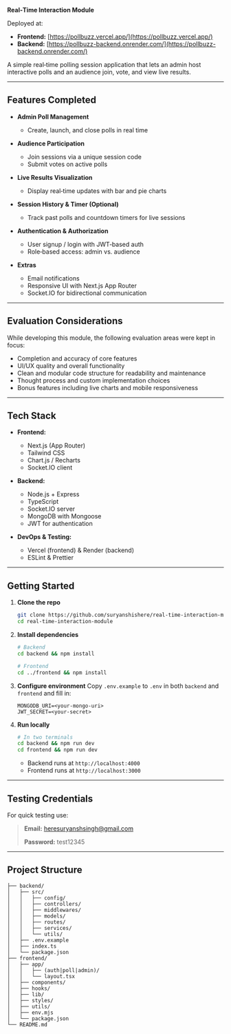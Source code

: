 **Real‑Time Interaction Module**

Deployed at:

* **Frontend:** [https://pollbuzz.vercel.app/](https://pollbuzz.vercel.app/)
* **Backend:** [https://pollbuzz-backend.onrender.com/](https://pollbuzz-backend.onrender.com/)

A simple real‑time polling session application that lets an admin host interactive polls and an audience join, vote, and view live results.

---

## Features Completed

* **Admin Poll Management**

  * Create, launch, and close polls in real time
* **Audience Participation**

  * Join sessions via a unique session code
  * Submit votes on active polls
* **Live Results Visualization**

  * Display real‑time updates with bar and pie charts
* **Session History & Timer (Optional)**

  * Track past polls and countdown timers for live sessions
* **Authentication & Authorization**

  * User signup / login with JWT‑based auth
  * Role‑based access: admin vs. audience
* **Extras**

  * Email notifications
  * Responsive UI with Next.js App Router
  * Socket.IO for bidirectional communication

---

## Evaluation Considerations

While developing this module, the following evaluation areas were kept in focus:

* Completion and accuracy of core features
* UI/UX quality and overall functionality
* Clean and modular code structure for readability and maintenance
* Thought process and custom implementation choices
* Bonus features including live charts and mobile responsiveness

---

## Tech Stack

* **Frontend:**

  * Next.js (App Router)
  * Tailwind CSS
  * Chart.js / Recharts
  * Socket.IO client
* **Backend:**

  * Node.js + Express
  * TypeScript
  * Socket.IO server
  * MongoDB with Mongoose
  * JWT for authentication
* **DevOps & Testing:**

  * Vercel (frontend) & Render (backend)
  * ESLint & Prettier

---

## Getting Started

1. **Clone the repo**

   ```bash
   git clone https://github.com/suryanshishere/real-time-interaction-module.git
   cd real-time-interaction-module
   ```

2. **Install dependencies**

   ```bash
   # Backend
   cd backend && npm install

   # Frontend
   cd ../frontend && npm install
   ```

3. **Configure environment**
   Copy `.env.example` to `.env` in both `backend` and `frontend` and fill in:

   ```env
   MONGODB_URI=<your-mongo-uri>
   JWT_SECRET=<your-secret>
   ```

4. **Run locally**

   ```bash
   # In two terminals
   cd backend && npm run dev
   cd frontend && npm run dev
   ```

   * Backend runs at `http://localhost:4000`
   * Frontend runs at `http://localhost:3000`

---

## Testing Credentials

For quick testing use:

> **Email:** [heresuryanshsingh@gmail.com](mailto:heresuryanshsingh@gmail.com)
>
> **Password:** test12345

---

## Project Structure

```
├── backend/
│   ├── src/
│   │   ├── config/
│   │   ├── controllers/
│   │   ├── middlewares/
│   │   ├── models/
│   │   ├── routes/
│   │   ├── services/
│   │   └── utils/
│   ├── .env.example
│   ├── index.ts
│   └── package.json
├── frontend/
│   ├── app/
│   │   ├── (auth|poll|admin)/
│   │   └── layout.tsx
│   ├── components/
│   ├── hooks/
│   ├── lib/
│   ├── styles/
│   ├── utils/
│   ├── env.mjs
│   └── package.json
└── README.md
```
